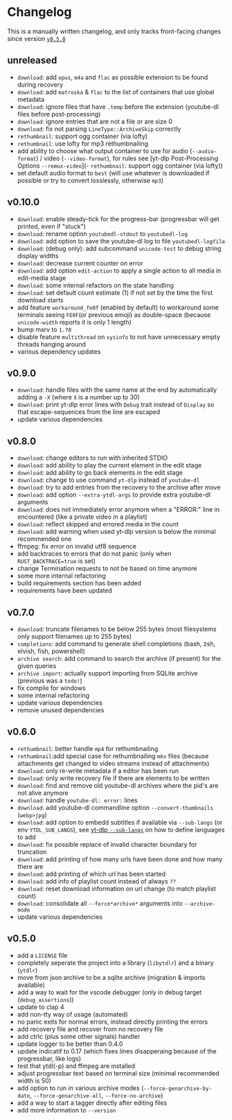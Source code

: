 # Changelog

This is a manually written changelog, and only tracks front-facing changes since version [`v0.5.0`](#v050)

## unreleased

- `download`: add `opus`, `m4a` and `flac` as possible extension to be found during recovery
- `download`: add `matroska` & `flac` to the list of containers that use global metadata
- `download`: ignore files that have `.temp` before the extension (youtube-dl files before post-processing)
- `download`: ignore entries that are not a file or are size 0
- `download`: fix not parsing `LineType::ArchiveSkip` correctly
- `rethumbnail`: support ogg container (via lofty)
- `rethumbnail`: use lofty for mp3 rethumbnailing
- add ability to choose what output container to use for audio (`--audio-format`) / video (`--video-format`), for rules see [yt-dlp Post-Processing Options `--remux-video`](- `rethumbnail`: support ogg container (via lofty))
- set default audio format to `best` (will use whatever is downloaded if possible or try to convert losslessly, otherwise `mp3`)

## v0.10.0

- `download`: enable steady-tick for the progress-bar (progressbar will get printed, even if "stuck")
- `download`: rename option `youtubedl-stdout` to `youtubedl-log`
- `download`: add option to save the youtube-dl log to file `youtubedl-logfile`
- `download`: (debug only): add subcommand `unicode-test` to debug string display widths
- `download`: decrease current counter on error
- `download`: add option `edit-action` to apply a single action to all media in edit-media stage
- `download`: some internal refactors on the state handling
- `download`: set default count estimate (1) if not set by the time the first download starts
- add feature `workaround_fe0f` (enabled by default) to workaround some terminals seeing `FE0F`(or previous emoji) as double-space (because `unicode-width` reports it is only 1 length)
- bump msrv to `1.70`
- disable feature `multithread` on `sysinfo` to not have unnecessary empty threads hanging around
- various dependency updates

## v0.9.0

- `download`: handle files with the same name at the end by automatically adding a `-X` (where `X` is a number up to 30)
- `download`: print yt-dlp error lines with `Debug` trait instead of `Display` so that escape-sequences from the line are escaped
- update various dependencies

## v0.8.0

- `download`: change editors to run with inherited STDIO
- `download`: add ability to play the current element in the edit stage
- `download`: add ability to go back elements in the edit stage
- `download`: change to use command `yt-dlp` instead of `youtube-dl`
- `download`: try to add entries from the recovery to the archive after move
- `download`: add option `--extra-ytdl-args` to provide extra youtube-dl arguments
- `download`: does not immediately error anymore when a "ERROR:" line in encountered (like a private video in a playlist)
- `download`: reflect skipped and errored media in the count
- `download`: add warning when used yt-dlp version is below the minimal recommended one
- ffmpeg: fix error on invalid utf8 sequence
- add backtraces to errors that do not panic (only when `RUST_BACKTRACE=true` is set)
- change Termination requests to not be based on time anymore
- some more internal refactoring
- build requirements section has been added
- requirements have been updated

## v0.7.0

- `download`: truncate filenames to be below 255 bytes (most filesystems only support filenames up to 255 bytes)
- `completions`: add command to generate shell completions (bash, zsh, elvish, fish, powershell)
- `archive search`: add command to search the archive (if present) for the given queries
- `archive import`: actually support importing from SQLite archive (previous was a `todo!`)
- fix compile for windows
- some internal refactoring
- update various dependencies
- remove unused dependencies

## v0.6.0

- `rethumbnail`: better handle `mp4` for rethumbnailing
- `rethumbnail`:add special case for rethumbnailing `mkv` files (because attachments get changed to video streams instead of attachments)
- `download`: only re-write metadata if a editor has been run
- `download`: only write recovery file if there are elements to be written
- `download`: find and remove old youtube-dl archives where the pid's are not alive anymore
- `download`: handle `youtube-dl: error:` lines
- `download`: add youtube-dl commandline option `--convert-thumbnails` (`webp>jpg`)
- `download`: add option to embedd subtitles if available via `--sub-langs` (or env `YTDL_SUB_LANGS`), see [yt-dlp `--sub-langs`](https://github.com/yt-dlp/yt-dlp#subtitle-options) on how to define languages to add
- `download`: fix possible replace of invalid character boundary for truncation
- `download`: add printing of how many urls have been done and how many there are
- `download`: add printing of which url has been started
- `download`: add info of playlist count instead of always `??`
- `download`: reset download information on url change (to match playlist count)
- `download`: consolidate all `--force*archive*` arguments into `--archive-mode`
- update various dependencies

## v0.5.0

- add a `LICENSE` file
- completely seperate the project into a library (`libytdlr`) and a binary (`ytdlr`)
- move from json archive to be a sqlite archive (migration & imports available)
- add a way to wait for the vscode debugger (only in debug target (`debug_assertions`))
- update to clap 4
- add non-tty way of usage (automated)
- no panic exits for normal errors, instead directly printing the errors
- add recovery file and recover from no recovery file
- add ctrlc (plus some other signals) handler
- update logger to be better than 0.4.0
- update indicatif to 0.17 (which fixes lines disapperaing because of the progressbar, like logs)
- test that ytdl(-p) and ffmpeg are installed
- adjust progressbar text based on terminal size (minimal recommended width is 50)
- add option to run in various archive modes (`--force-genarchive-by-date`, `--force-genarchive-all`, `--force-no-archive`)
- add a way to start a tagger directly after editing files
- add more information to `--version`
